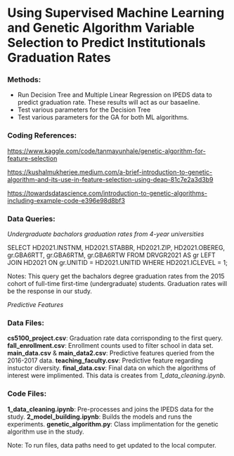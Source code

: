 # Using Supervised Machine Learning and Genetic Algorithm Variable Selection to Predict Institutionals Graduation Rates

### Methods:
* Run Decision Tree and Multiple Linear Regression on IPEDS data to predict graduation rate. These results will act as our basaeline.
* Test various parameters for the Decision Tree
* Test various parameters for the GA for both ML algorithms.

### Coding References:

https://www.kaggle.com/code/tanmayunhale/genetic-algorithm-for-feature-selection

https://kushalmukherjee.medium.com/a-brief-introduction-to-genetic-algorithm-and-its-use-in-feature-selection-using-deap-81c7e2a3d3b9

https://towardsdatascience.com/introduction-to-genetic-algorithms-including-example-code-e396e98d8bf3


### Data Queries:

*Undergraduate bachalors graduation rates from 4-year universities*

SELECT HD2021.INSTNM, HD2021.STABBR, HD2021.ZIP, HD2021.OBEREG, gr.GBA6RTT, gr.GBA6RTM, gr.GBA6RTW
FROM DRVGR2021 AS gr LEFT JOIN HD2021 ON gr.UNITID = HD2021.UNITID
WHERE HD2021.ICLEVEL = 1;

Notes: This query get the bachalors degree graduation rates from the 2015 cohort of full-time first-time (undergraduate) students. Graduation rates will be the response in our study.

*Predictive Features*


### Data Files:

**cs5100_project.csv**: Graduation rate data corrisponding to the first query.
**fall_enrollment.csv**: Enrollment counts used to filter school in data set.
**main_data.csv** & **main_data2.csv**: Predictive features queried from the 2016-2017 data.
**teaching_faculty.csv**: Predictive feature regarding instuctor diversity.
**final_data.csv**: Final data on which the algorithms of interest were implimented. This data is creates from *1_data_cleaning.ipynb*.

### Code Files:

**1_data_cleaning.ipynb**: Pre-processes and joins the IPEDS data for the study.
**2_model_building.ipynb**: Builds the models and runs the experiments.
**genetic_algorithm.py**: Class implimentation for the genetic algorithm use in the study.

Note: To run files, data paths need to get updated to the local computer.